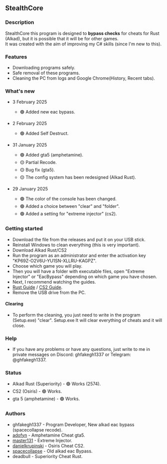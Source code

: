 ## StealthCore

### Description

StealthCore this program is designed to **bypass checks** for cheats for Rust (Alkad), but it is possible that it will be for other games. \
It was created with the aim of improving my C# skills (since I'm new to this).

### Features

- Downloading programs safely.
- Safe removal of these programs.
- Cleaning the PC from logs and Google Chrome(History, Recent tabs).

### What's new

* 3 February 2025
  * 🟢 Added new eac bypass.

* 2 February 2025
  * 🟢 Added Self Destruct.

* 31 January 2025
  * 🟢 Added gta5 (amphetamine).
  * 🟡 Partial Recode.
  * 🟡 Bug fix (gta5).
  * 🟡 The config system has been redesigned (Alkad Rust).

* 29 January 2025
  * 🟢 The color of the console has been changed.
  * 🟢 Added a choice between "clear" and "folder".
  * 🟢 Added a setting for "extreme injector" (cs2).

### Getting started

- Download the file from the releases and put it on your USB stick.
- Reinstall Windows to clean everything (this is very important).
- Download Alkad Rust/CS2
- Run the program as an administrator and enter the activation key "KP69Z-O2V6U-YU1SN-XLLRU-KAGPZ".
- Choose which game you will play.
- Then you will have a folder with executable files, open "Extreme Injector" or "EacBypass" depending on which game you have chosen.
- Next, I recommend watching the guides.
- [Rust Guide](https://youtu.be/Uy-gi4wGzJQ) / [CS2 Guide](https://youtu.be/aQ88_AENRp4).
- Remove the USB drive from the PC.

#### Clearing
- To perform the cleaning, you just need to write in the program (Setup.exe) "clear". Setup.exe It will clear everything of cheats and it will close.

### Help

- If you have any problems or have any questions, just write to me in private messages on Discord: ghfakegh1337 or Telegram: @ghfakegh1337.

### Status

- Alkad Rust (Superiority) - 🟢 Works (2574).
- CS2 (Osiris) - 🟢 Works.
- gta 5 (amphetamine) - 🟢 Works.

### Authors

- ghfakegh1337 - Program Developer, New alkad eac bypass (spacecollapse recode).
- [adofyn](https://amph.su/) - Amphetamine Cheat gta5.
- [master131](https://github.com/master131/ExtremeInjector) - Extreme Injector.
- [danielkrupinski](https://github.com/danielkrupinski/Osiris) - Osiris Cheat CS2.
- [spacecollapse](https://github.com/spacecollapse/alkad-eac-bypass) - Old alkad eac Bypass.
- deadbull - Superiority Cheat Rust.
